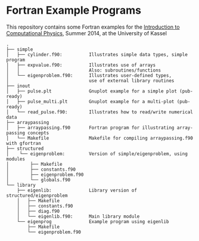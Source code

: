 Fortran Example Programs
========================

This repository contains some Fortran examples for the
[Introduction to Computational Physics][1], Summer 2014, at the University of
Kassel

    .
    ├── simple
    │   ├── cylinder.f90:          Illustrates simple data types, simple program
    │   ├── expvalue.f90:          Illustrates use of arrays
    │   │                          Also: subroutines/functions
    │   └── eigenproblem.f90:      Illustrates user-defined types,
    │                              use of external library routines
    ├── inout
    │   ├── pulse.plt              Gnuplot example for a simple plot (pub-ready)
    │   ├── pulse_multi.plt        Gnuplot example for a multi-plot (pub-ready)
    │   └── read_pulse.f90:        Illustrates how to read/write numerical data
    ├── arraypassing
    │   ├── arraypassing.f90       Fortran program for illustrating array-passing concepts
    │   └── Makefile               Makefile for compiling arraypassing.f90 with gfortran
    ├── structured
    │    └── eigenproblem:         Version of simple/eigenproblem, using modules
    │        ├── Makefile
    │        ├── constants.f90
    │        ├── eigenproblem.f90
    │        └── globals.f90
    └── library
        ├── eigenlib:              Library version of structured/eigenproblem
        │   ├── Makefile
        │   ├── constants.f90
        │   ├── diag.f90
        │   └── eigenlib.f90:      Main library module
        └── eigenprog              Example program using eigenlib
            ├── Makefile
            └── eigenproblem.f90

[1]: http://www.uni-kassel.de/fb10/institute/physik/forschungsgruppen/quantendynamik-und-kontrolle/lehre/computational-physics-ss-2014.html
